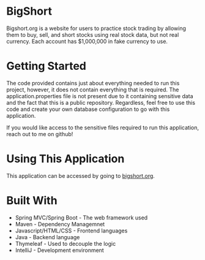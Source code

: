 # BigShort
Bigshort.org is a website for users to practice stock trading by allowing them to buy, sell, and short stocks using real stock data, but not real currency. Each account has $1,000,000 in fake currency to use.

# Getting Started
The code provided contains just about everything needed to run this project, however, it does not contain everything that is required. The application.properties file is not present due to it containing sensitive data and the fact that this is a public repository. Regardless, feel free to use this code and create your own database configuration to go with this application. 

If you would like access to the sensitive files required to run this application, reach out to me on github!

# Using This Application
This application can be accessed by going to [bigshort.org](https://bigshort.org).

# Built With
  * Spring MVC/Spring Boot - The web framework used
  * Maven - Dependency Managemnet
  * Javascript/HTML/CSS - Frontend languages
  * Java - Backend language
  * Thymeleaf - Used to decouple the logic
  * IntelliJ - Development environment
 
